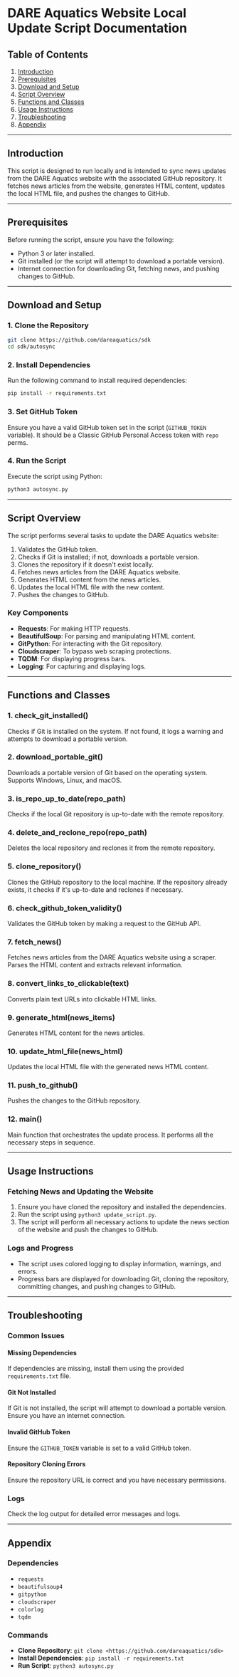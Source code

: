 # DARE Aquatics Website Local Update Script Documentation

## Table of Contents
1. [Introduction](#introduction)
2. [Prerequisites](#prerequisites)
3. [Download and Setup](#download-and-setup)
4. [Script Overview](#script-overview)
5. [Functions and Classes](#functions-and-classes)
6. [Usage Instructions](#usage-instructions)
7. [Troubleshooting](#troubleshooting)
8. [Appendix](#appendix)

---

## Introduction

This script is designed to run locally and is intended to sync news updates from the DARE Aquatics website with the associated GitHub repository. It fetches news articles from the website, generates HTML content, updates the local HTML file, and pushes the changes to GitHub.

---

## Prerequisites

Before running the script, ensure you have the following:
- Python 3 or later installed.
- Git installed (or the script will attempt to download a portable version).
- Internet connection for downloading Git, fetching news, and pushing changes to GitHub.

---

## Download and Setup

### 1. Clone the Repository
```bash
git clone https://github.com/dareaquatics/sdk
cd sdk/autosync
```

### 2. Install Dependencies
Run the following command to install required dependencies:
```bash
pip install -r requirements.txt
```

### 3. Set GitHub Token
Ensure you have a valid GitHub token set in the script (`GITHUB_TOKEN` variable). It should be a Classic GitHub Personal Access token with `repo` perms.

### 4. Run the Script
Execute the script using Python:
```bash
python3 autosync.py
```

---

## Script Overview

The script performs several tasks to update the DARE Aquatics website:
1. Validates the GitHub token.
2. Checks if Git is installed; if not, downloads a portable version.
3. Clones the repository if it doesn't exist locally.
4. Fetches news articles from the DARE Aquatics website.
5. Generates HTML content from the news articles.
6. Updates the local HTML file with the new content.
7. Pushes the changes to GitHub.

### Key Components
- **Requests**: For making HTTP requests.
- **BeautifulSoup**: For parsing and manipulating HTML content.
- **GitPython**: For interacting with the Git repository.
- **Cloudscraper**: To bypass web scraping protections.
- **TQDM**: For displaying progress bars.
- **Logging**: For capturing and displaying logs.

---

## Functions and Classes

### 1. check_git_installed()
Checks if Git is installed on the system. If not found, it logs a warning and attempts to download a portable version.

### 2. download_portable_git()
Downloads a portable version of Git based on the operating system. Supports Windows, Linux, and macOS.

### 3. is_repo_up_to_date(repo_path)
Checks if the local Git repository is up-to-date with the remote repository.

### 4. delete_and_reclone_repo(repo_path)
Deletes the local repository and reclones it from the remote repository.

### 5. clone_repository()
Clones the GitHub repository to the local machine. If the repository already exists, it checks if it's up-to-date and reclones if necessary.

### 6. check_github_token_validity()
Validates the GitHub token by making a request to the GitHub API.

### 7. fetch_news()
Fetches news articles from the DARE Aquatics website using a scraper. Parses the HTML content and extracts relevant information.

### 8. convert_links_to_clickable(text)
Converts plain text URLs into clickable HTML links.

### 9. generate_html(news_items)
Generates HTML content for the news articles.

### 10. update_html_file(news_html)
Updates the local HTML file with the generated news HTML content.

### 11. push_to_github()
Pushes the changes to the GitHub repository.

### 12. main()
Main function that orchestrates the update process. It performs all the necessary steps in sequence.

---

## Usage Instructions

### Fetching News and Updating the Website
1. Ensure you have cloned the repository and installed the dependencies.
2. Run the script using `python3 update_script.py`.
3. The script will perform all necessary actions to update the news section of the website and push the changes to GitHub.

### Logs and Progress
- The script uses colored logging to display information, warnings, and errors.
- Progress bars are displayed for downloading Git, cloning the repository, committing changes, and pushing changes to GitHub.

---

## Troubleshooting

### Common Issues

#### Missing Dependencies
If dependencies are missing, install them using the provided `requirements.txt` file.

#### Git Not Installed
If Git is not installed, the script will attempt to download a portable version. Ensure you have an internet connection.

#### Invalid GitHub Token
Ensure the `GITHUB_TOKEN` variable is set to a valid GitHub token.

#### Repository Cloning Errors
Ensure the repository URL is correct and you have necessary permissions.

### Logs
Check the log output for detailed error messages and logs.

---

## Appendix

### Dependencies
- `requests`
- `beautifulsoup4`
- `gitpython`
- `cloudscraper`
- `colorlog`
- `tqdm`

### Commands
- **Clone Repository**: `git clone <https://github.com/dareaquatics/sdk>`
- **Install Dependencies**: `pip install -r requirements.txt`
- **Run Script**: `python3 autosync.py`

